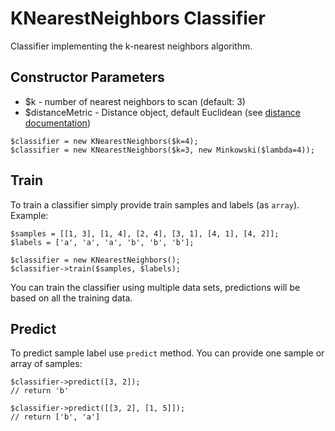# KNearestNeighbors Classifier

Classifier implementing the k-nearest neighbors algorithm.

## Constructor Parameters

* $k - number of nearest neighbors to scan (default: 3)
* $distanceMetric - Distance object, default Euclidean (see [distance documentation](../../math/distance.md))

```
$classifier = new KNearestNeighbors($k=4);
$classifier = new KNearestNeighbors($k=3, new Minkowski($lambda=4));
```

## Train

To train a classifier simply provide train samples and labels (as `array`). Example:

```
$samples = [[1, 3], [1, 4], [2, 4], [3, 1], [4, 1], [4, 2]];
$labels = ['a', 'a', 'a', 'b', 'b', 'b'];

$classifier = new KNearestNeighbors();
$classifier->train($samples, $labels);
```

You can train the classifier using multiple data sets, predictions will be based on all the training data.

## Predict

To predict sample label use `predict` method. You can provide one sample or array of samples:

```
$classifier->predict([3, 2]);
// return 'b'

$classifier->predict([[3, 2], [1, 5]]);
// return ['b', 'a']
```
